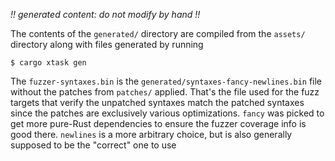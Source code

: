 _!! generated content: do not modify by hand !!_

The contents of the `generated/` directory are compiled from the `assets/` directory
along with files generated by running

```shell
$ cargo xtask gen
```

The `fuzzer-syntaxes.bin` is the `generated/syntaxes-fancy-newlines.bin` file
without the patches from `patches/` applied. That's the file used for the fuzz
targets that verify the unpatched syntaxes match the patched syntaxes since the
patches are exclusively various optimizations. `fancy` was picked to get more
pure-Rust dependencies to ensure the fuzzer coverage info is good there.
`newlines` is a more arbitrary choice, but is also generally supposed to be the
"correct" one to use
